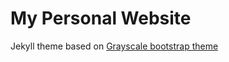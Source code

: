 My Personal Website
=========================

Jekyll theme based on [Grayscale bootstrap theme ](http://ironsummitmedia.github.io/startbootstrap-grayscale/)
